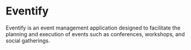 # Eventify
Eventify is an event management application designed to facilitate the planning and execution of events such as conferences, workshops, and social gatherings.
